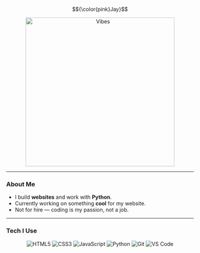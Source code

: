 $${\color{pink}Jay}$$

<div align="center">
  <img src="https://giffiles.alphacoders.com/209/209343.gif" alt="Vibes" width="400">
</div>

---

### About Me
- I build **websites** and work with **Python**.  
- Currently working on something **cool** for my website.  
- Not for hire — coding is my passion, not a job.  

---

### Tech I Use
<div style="text-align: center;">
  <img src="https://img.shields.io/badge/HTML5-FFB7C5?style=for-the-badge&logo=html5&logoColor=white" alt="HTML5">
  <img src="https://img.shields.io/badge/CSS3-FFB7C5?style=for-the-badge&logo=css3&logoColor=white" alt="CSS3">
  <img src="https://img.shields.io/badge/JavaScript-FFB7C5?style=for-the-badge&logo=javascript&logoColor=white" alt="JavaScript">
  <img src="https://img.shields.io/badge/Python-FFB7C5?style=for-the-badge&logo=python&logoColor=white" alt="Python">
  <img src="https://img.shields.io/badge/Git-FFB7C5?style=for-the-badge&logo=git&logoColor=white" alt="Git">
  <img src="https://img.shields.io/badge/VS_Code-FFB7C5?style=for-the-badge&logo=visual-studio-code&logoColor=white" alt="VS Code">
</div>

